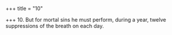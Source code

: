 +++
title = "10"

+++
10. But for mortal sins he must perform, during a year, twelve suppressions of the breath on each day.
